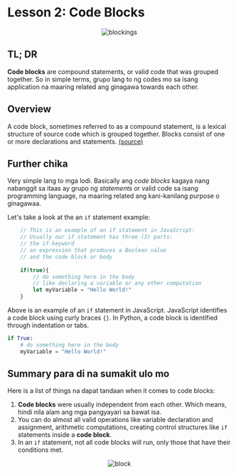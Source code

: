 Lesson 2: Code Blocks
=====================

<p align="center">
	<img src="https://media.giphy.com/media/l2JhtHeyE3QEJJNT2/giphy.gif" alt="blockings">
</p>

## TL; DR
**Code blocks** are compound statements, or valid code that was grouped together. So in simple terms, grupo lang to ng codes mo sa isang application na maaring related ang ginagawa towards each other.

## Overview
A code block, sometimes referred to as a compound statement, is a lexical structure of source code which is grouped together. Blocks consist of one or more declarations and statements. [(source)](https://press.rebus.community/programmingfundamentals/chapter/code-blocks/)

## Further chika
Very simple lang to mga lodi. Basically ang *code blocks* kagaya nang nabanggit sa itaas ay grupo ng *statements* or valid code sa isang programming language, na maaring related ang kani-kanilang purpose o ginagawaa. 

Let's take a look at the an `if` statement example:

```javascript
	// This is an example of an if statement in JavaScript:
	// Usually our if statement has three (3) parts:  
	// the if-keyword
	// an expression that produces a Boolean value
	// and the code block or body
	
	if(true){
		// do something here in the body
		// like declaring a variable or any other computation
		let myVariable = "Hello World!"
	}
```


Above is an example of an `if` statement in JavaScript. JavaScript identifies a code block using curly braces `{}`. In Python, a code block is identified through indentation or tabs.

```python
if True:
	# do something here in the body
	myVariable = "Hello World!"
```

## Summary para di na sumakit ulo mo
Here is a list of things na dapat tandaan when it comes to code blocks:

1. **Code blocks** were usually independent from each other. Which means, hindi nila alam ang mga pangyayari sa bawat isa.
2. You can do almost all valid operations like variable declaration and assignment, arithmetic computations, creating control structures like `if` statements inside a **code block**.
3. In an `if` statement, not all code blocks will run, only those that have their conditions met.

<p align="center">
	<img src="https://media.giphy.com/media/26BkLIH6ArvoKr1YI/giphy.gif" alt="block">
</p>
